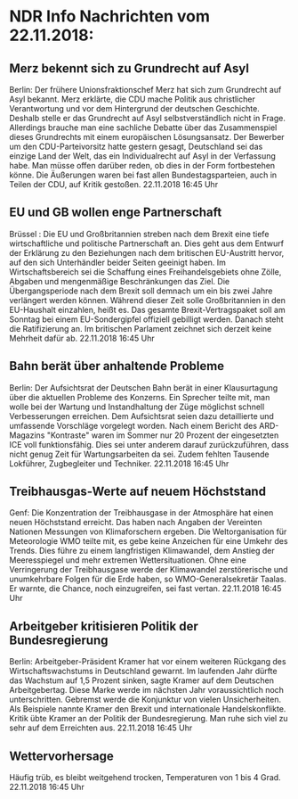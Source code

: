 # NDR Info Nachrichten vom 22.11.2018:


## Merz bekennt sich zu Grundrecht auf Asyl
Berlin: Der frühere Unionsfraktionschef Merz hat sich zum Grundrecht auf Asyl bekannt. Merz erklärte, die CDU mache Politik aus christlicher Verantwortung und vor dem Hintergrund der deutschen Geschichte. Deshalb stelle er das Grundrecht auf Asyl selbstverständlich nicht in Frage. Allerdings brauche man eine sachliche Debatte über das Zusammenspiel dieses Grundrechts mit einem europäischen Lösungsansatz. Der Bewerber um den CDU-Parteivorsitz hatte gestern gesagt, Deutschland sei das einzige Land der Welt, das ein Individualrecht auf Asyl in der Verfassung habe. Man müsse offen darüber reden, ob dies in der Form fortbestehen könne. Die Äußerungen waren bei fast allen Bundestagsparteien, auch in Teilen der CDU, auf Kritik gestoßen. 22.11.2018 16:45 Uhr 

## EU und GB wollen enge Partnerschaft
Brüssel :   Die EU und Großbritannien streben nach dem Brexit eine tiefe wirtschaftliche und politische Partnerschaft an. Dies geht aus dem Entwurf der Erklärung zu den Beziehungen nach dem britischen EU-Austritt hervor, auf den sich Unterhändler beider Seiten geeinigt haben. Im Wirtschaftsbereich sei die Schaffung eines Freihandelsgebiets ohne Zölle, Abgaben und mengenmäßige Beschränkungen das Ziel. Die Übergangsperiode nach dem Brexit soll demnach um ein bis zwei Jahre verlängert werden können. Während dieser Zeit solle Großbritannien in den EU-Haushalt einzahlen, heißt es. Das gesamte Brexit-Vertragspaket soll am Sonntag bei einem EU-Sondergipfel offiziell gebilligt werden. Danach steht die Ratifizierung an. Im britischen Parlament zeichnet sich derzeit keine Mehrheit dafür ab. 22.11.2018 16:45 Uhr 

## Bahn berät über anhaltende Probleme
Berlin: Der Aufsichtsrat der Deutschen Bahn berät in einer Klausurtagung über die aktuellen Probleme des Konzerns. Ein Sprecher teilte mit, man wolle bei der Wartung und Instandhaltung der Züge möglichst schnell Verbesserungen erreichen. Dem Aufsichtsrat seien dazu detaillierte und umfassende Vorschläge vorgelegt worden. Nach einem Bericht des ARD-Magazins "Kontraste" waren im Sommer nur 20 Prozent der eingesetzten ICE voll funktionsfähig. Dies sei unter anderem darauf zurückzuführen, dass nicht genug Zeit für Wartungsarbeiten da sei. Zudem fehlten Tausende Lokführer, Zugbegleiter und Techniker. 22.11.2018 16:45 Uhr 

## Treibhausgas-Werte auf neuem Höchststand
Genf: Die Konzentration der Treibhausgase in der Atmosphäre hat einen neuen Höchststand erreicht. Das haben nach Angaben der Vereinten Nationen Messungen von Klimaforschern ergeben. Die Weltorganisation für Meteorologie WMO teilte mit, es gebe keine Anzeichen für eine Umkehr des Trends. Dies führe zu einem langfristigen Klimawandel, dem Anstieg der Meeresspiegel und mehr extremen Wettersituationen. Ohne eine Verringerung der Treibhausgase werde der Klimawandel zerstörerische und unumkehrbare Folgen für die Erde haben, so WMO-Generalsekretär Taalas. Er warnte, die Chance, noch einzugreifen, sei fast vertan. 22.11.2018 16:45 Uhr 

## Arbeitgeber kritisieren Politik der Bundesregierung
Berlin: Arbeitgeber-Präsident Kramer hat vor einem weiteren Rückgang des Wirtschaftswachstums in Deutschland gewarnt. Im laufenden Jahr dürfte das Wachstum auf 1,5 Prozent sinken, sagte Kramer auf dem Deutschen Arbeitgebertag. Diese Marke werde im nächsten Jahr voraussichtlich noch unterschritten. Gebremst werde die Konjunktur von vielen Unsicherheiten. Als Beispiele nannte Kramer den Brexit und internationale Handelskonflikte. Kritik übte Kramer an der Politik der Bundesregierung. Man ruhe sich viel zu sehr auf dem Erreichten aus. 22.11.2018 16:45 Uhr 

## Wettervorhersage
Häufig trüb, es bleibt weitgehend trocken, Temperaturen von 1 bis 4 Grad. 22.11.2018 16:45 Uhr 
